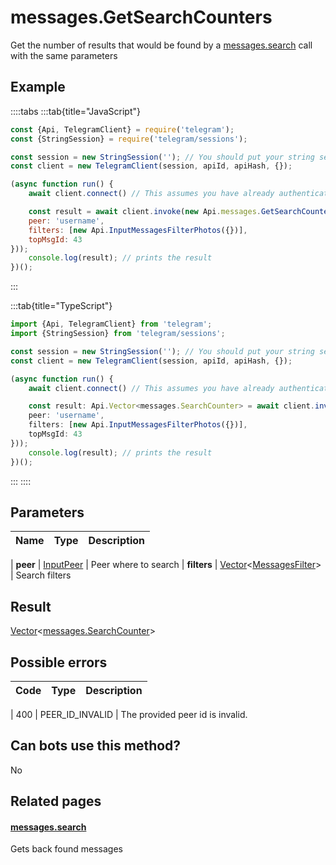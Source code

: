 # messages.GetSearchCounters

Get the number of results that would be found by a [messages.search](https://core.telegram.org/method/messages.search) call with the same parameters



## Example

::::tabs
:::tab{title="JavaScript"}
```js
const {Api, TelegramClient} = require('telegram');
const {StringSession} = require('telegram/sessions');

const session = new StringSession(''); // You should put your string session here
const client = new TelegramClient(session, apiId, apiHash, {});

(async function run() {
    await client.connect() // This assumes you have already authenticated with .start()

    const result = await client.invoke(new Api.messages.GetSearchCounters({
    peer: 'username',
    filters: [new Api.InputMessagesFilterPhotos({})],
    topMsgId: 43
}));
    console.log(result); // prints the result
})();
```
:::

:::tab{title="TypeScript"}
```ts
import {Api, TelegramClient} from 'telegram';
import {StringSession} from 'telegram/sessions';

const session = new StringSession(''); // You should put your string session here
const client = new TelegramClient(session, apiId, apiHash, {});

(async function run() {
    await client.connect() // This assumes you have already authenticated with .start()

    const result: Api.Vector<messages.SearchCounter> = await client.invoke(new Api.messages.GetSearchCounters({
    peer: 'username',
    filters: [new Api.InputMessagesFilterPhotos({})],
    topMsgId: 43
}));
    console.log(result); // prints the result
})();
```
:::
::::



## Parameters

| Name | Type | Description |
| :--: | ---- | ----------- |

| **peer** | [InputPeer](https://core.telegram.org/type/InputPeer) | Peer where to search 
| **filters** | [Vector](https://core.telegram.org/type/Vector%20t)<[MessagesFilter](https://core.telegram.org/type/MessagesFilter)> | Search filters 


## Result

[Vector](https://core.telegram.org/type/Vector%20t)<[messages.SearchCounter](https://core.telegram.org/type/messages.SearchCounter)>



## Possible errors

| Code | Type | Description |
| :--: | ---- | ----------- |

| 400 | PEER\_ID\_INVALID | The provided peer id is invalid. 


## Can bots use this method?

No

## Related pages

#### [messages.search](https://core.telegram.org/method/messages.search)

Gets back found messages




